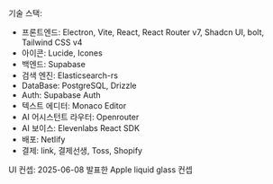 기술 스택:
- 프론트엔드: Electron, Vite, React, React Router v7, Shadcn UI, bolt, Tailwind CSS v4
- 아이콘: Lucide, Icones
- 백엔드: Supabase
- 검색 엔진: Elasticsearch-rs
- DataBase: PostgreSQL, Drizzle
- Auth: Supabase Auth
- 텍스트 에디터: Monaco Editor
- AI 어시스턴트 라우터: Openrouter
- AI 보이스: Elevenlabs React SDK
- 배포: Netlify
- 결제: link, 결제선생, Toss, Shopify

UI 컨셉:
  2025-06-08 발표한 Apple liquid glass 컨셉

